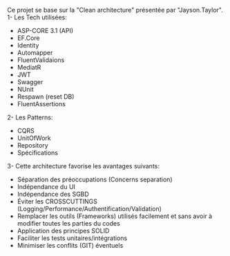 Ce projet se base sur la "Clean architecture" présentée par "Jayson.Taylor".
1- Les Tech utilisées:
  * ASP-CORE 3.1 (API)
  * EF.Core
  * Identity
  * Automapper
  * FluentValidaions
  * MediatR
  * JWT
  * Swagger
  * NUnit
  * Respawn (reset DB)
  * FluentAssertions

2- Les Patterns:
  * CQRS
  * UnitOfWork
  * Repository
  * Spécifications
 
3- Cette architecture favorise les avantages suivants:
  * Séparation des préoccupations (Concerns separation)
  * Indépendance du UI
  * Indépendance des SGBD
  * Éviter les CROSSCUTTINGS (Logging/Performance/Authentification/Validation)     
  * Remplacer les outils (Frameworks) utilisés facilement et sans avoir à modifier toutes les parties du codes
  * Application des principes SOLID
  * Faciliter les tests unitaires/intégrations
  * Minimiser les conflits (GIT) éventuels
